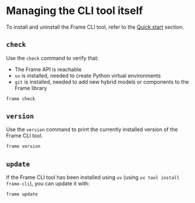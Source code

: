 # Managing the CLI tool itself

To install and uninstall the Frame CLI tool, refer to the [Quick start](quick_start) section.


## `check`

Use the `check` command to verify that:
- The Frame API is reachable
- `uv` is installed, needed to create Python virtual environments
- `git` is installed, needed to add new hybrid models or components to the Frame library

```bash
frame check
```


## `version`

Use the `version` command to print the currently installed version of the Frame CLI tool.

```bash
frame version
```


## `update`

If the Frame CLI tool has been installed using `uv` (using `uv tool install frame-cli`), you can update it with:
```bash
frame update
```

